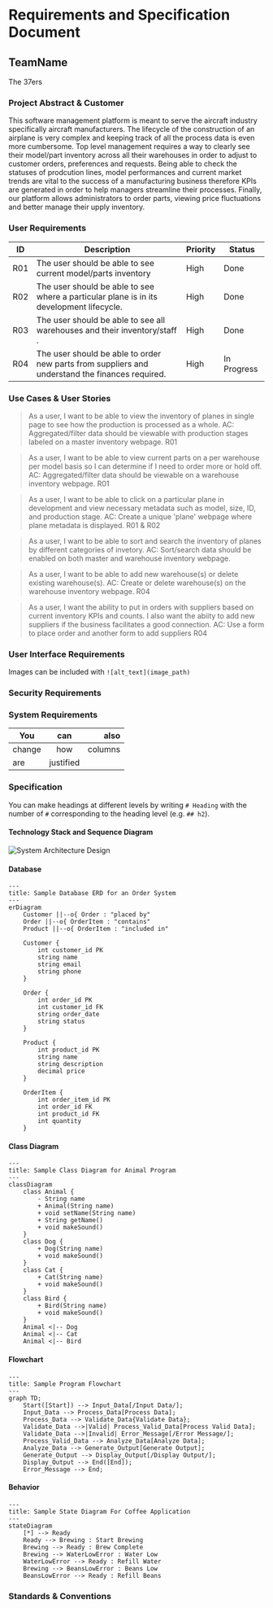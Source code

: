 # Requirements and Specification Document

## TeamName

The 37ers

### Project Abstract & Customer

This software management platform is meant to serve the aircraft industry specifically aircraft manufacturers. The lifecycle of the construction of an airplane is very complex and keeping track of all the process data is even more cumbersome. Top level management requires a way to clearly see their model/part inventory across all their warehouses in order to adjust to customer orders, preferences and requests. Being able to check the statuses of prodcution lines, model performances and current market trends are vital to the success of a manufacturing business therefore KPIs are generated in order to help managers streamline their processes. Finally, our platform allows administrators to order parts, viewing price fluctuations and better manage their upply inventory. 


### User Requirements

<!--This section lists the behavior that the users see. This information needs to be presented in a logical, organized fashion. It is most helpful if this section is organized in outline form: a bullet list of major topics (e.g., one for each kind of user, or each major piece of system functionality) each with some number of subtopics.-->

| ID   | Description                                                  | Priority | Status |
| ---- | ------------------------------------------------------------ | -------- | ------ |
| R01  | The user should be able to see current model/parts inventory | High      | Done   |
| R02  | The user should be able to see where a particular plane is in its development lifecycle. | High     | Done   |
| R03  | The user should be able to see all warehouses and their inventory/staff . | High     | Done   |
| R04  | The user should be able to order new parts from suppliers and understand the finances required. | High      | In Progress   |

### Use Cases & User Stories

<!--Use cases and user stories that support the user requirements in the previous section. The use cases should be based off user stories. Every major scenario should be represented by a use case, and every use case should say something not already illustrated by the other use cases. Diagrams (such as sequence charts) are encouraged. Ask the customer what are the most important use cases to implement by the deadline. You can have a total ordering, or mark use cases with “must have,” “useful,” or “optional.” For each use case you may list one or more concrete acceptance tests (concrete scenarios that the customer will try to see if the use case is implemented).-->


> As a user, I want to be able to view the inventory of planes in single page to see how the production is processed as a whole.
> AC: Aggregated/filter data should be viewable with production stages labeled on a master inventory webpage. R01

> As a user, I want to be able to view current parts on a per warehouse per model basis so I can determine if I need to order more or hold off. 
> AC: Aggregated/filter data should be viewable on a warehouse inventory webpage. R01

> As a user, I want to be able to click on a particular plane in development and view necessary metadata such as model, size, ID, and production stage.
> AC: Create a unique 'plane' webpage where plane metadata is displayed. R01 & R02

> As a user, I want to be able to sort and search the inventory of planes by different categories of invetory.
> AC: Sort/search data should be enabled on both master and warehouse inventory webpage.

> As a user, I want to be able to add new warehouse(s) or delete existing warehouse(s).
> AC: Create or delete warehouse(s) on the warehouse inventory webpage.  R04

> As a user, I want the ability to put in orders with suppliers based on current inventory KPIs and counts. I also want the abiity to add new suppliers if the business facilitates a good connection.
> AC: Use a form to place order and another form to add suppliers R04


### User Interface Requirements

<!--Describes any customer user interface requirements including graphical user interface requirements as well as data exchange format requirements. This also should include necessary reporting and other forms of human readable input and output. This should focus on how the feature or product and user interact to create the desired workflow. Describing your intended interface as “easy” or “intuitive” will get you nowhere unless it is accompanied by details.-->

<!--NOTE: Please include illustrations or screenshots of what your user interface would look like -- even if they’re rough -- and interleave it with your description.-->

Images can be included with `![alt_text](image_path)`

### Security Requirements

<!--Discuss what security requirements are necessary and why. Are there privacy or confidentiality issues? Is your system vulnerable to denial-of-service attacks?-->

### System Requirements

<!--List here all of the external entities, other than users, on which your system will depend. For example, if your system inter-operates with sendmail, or if you will depend on Apache for the web server, or if you must target both Unix and Windows, list those requirements here. List also memory requirements, performance/speed requirements, data capacity requirements, if applicable.-->

| You    |    can    |    also |
| ------ | :-------: | ------: |
| change |    how    | columns |
| are    | justified |         |

### Specification

<!--A detailed specification of the system. UML, or other diagrams, such as finite automata, or other appropriate specification formalisms, are encouraged over natural language.-->

<!--Include sections, for example, illustrating the database architecture (with, for example, an ERD).-->

<!--Included below are some sample diagrams, including some example tech stack diagrams.-->

You can make headings at different levels by writing `# Heading` with the number of `#` corresponding to the heading level (e.g. `## h2`).

#### Technology Stack and Sequence Diagram
![System Architecture Design](System%20Architecture%20Design.png)

#### Database

```mermaid
---
title: Sample Database ERD for an Order System
---
erDiagram
    Customer ||--o{ Order : "placed by"
    Order ||--o{ OrderItem : "contains"
    Product ||--o{ OrderItem : "included in"

    Customer {
        int customer_id PK
        string name
        string email
        string phone
    }

    Order {
        int order_id PK
        int customer_id FK
        string order_date
        string status
    }

    Product {
        int product_id PK
        string name
        string description
        decimal price
    }

    OrderItem {
        int order_item_id PK
        int order_id FK
        int product_id FK
        int quantity
    }
```

#### Class Diagram

```mermaid
---
title: Sample Class Diagram for Animal Program
---
classDiagram
    class Animal {
        - String name
        + Animal(String name)
        + void setName(String name)
        + String getName()
        + void makeSound()
    }
    class Dog {
        + Dog(String name)
        + void makeSound()
    }
    class Cat {
        + Cat(String name)
        + void makeSound()
    }
    class Bird {
        + Bird(String name)
        + void makeSound()
    }
    Animal <|-- Dog
    Animal <|-- Cat
    Animal <|-- Bird
```

#### Flowchart

```mermaid
---
title: Sample Program Flowchart
---
graph TD;
    Start([Start]) --> Input_Data[/Input Data/];
    Input_Data --> Process_Data[Process Data];
    Process_Data --> Validate_Data{Validate Data};
    Validate_Data -->|Valid| Process_Valid_Data[Process Valid Data];
    Validate_Data -->|Invalid| Error_Message[/Error Message/];
    Process_Valid_Data --> Analyze_Data[Analyze Data];
    Analyze_Data --> Generate_Output[Generate Output];
    Generate_Output --> Display_Output[/Display Output/];
    Display_Output --> End([End]);
    Error_Message --> End;
```

#### Behavior

```mermaid
---
title: Sample State Diagram For Coffee Application
---
stateDiagram
    [*] --> Ready
    Ready --> Brewing : Start Brewing
    Brewing --> Ready : Brew Complete
    Brewing --> WaterLowError : Water Low
    WaterLowError --> Ready : Refill Water
    Brewing --> BeansLowError : Beans Low
    BeansLowError --> Ready : Refill Beans
```

### Standards & Conventions

<!--Here you can document your coding standards and conventions. This includes decisions about naming, style guides, etc.-->
